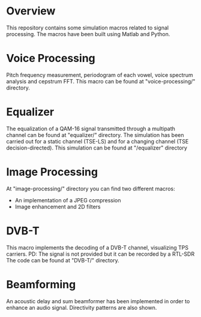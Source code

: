 # Overview
This repository contains some simulation macros related to signal processing.
The macros have been built using Matlab and Python.

# Voice Processing
Pitch frequency measurement, periodogram of each vowel, voice spectrum analysis and cepstrum FFT.
This macro can be found at "voice-processing/" directory.

# Equalizer
The equalization of a QAM-16 signal transmitted through a multipath channel can be found at "equalizer/" directory.
The simulation has been carried out for a static channel (TSE-LS) and for a changing channel (TSE decision-directed).
This simulation can be found at "/equalizer" directory

# Image Processing
At "image-processing/" directory you can find two different macros:
- An implementation of a JPEG compression
- Image enhancement and 2D filters

# DVB-T
This macro implements the decoding of a DVB-T channel, visualizing TPS carriers.
PD: The signal is not provided but it can be recorded by a RTL-SDR
The code can be found at "DVB-T/" directory.

# Beamforming
An acoustic delay and sum beamformer has been implemented in order to enhance an audio signal.
Directivity patterns are also shown.
